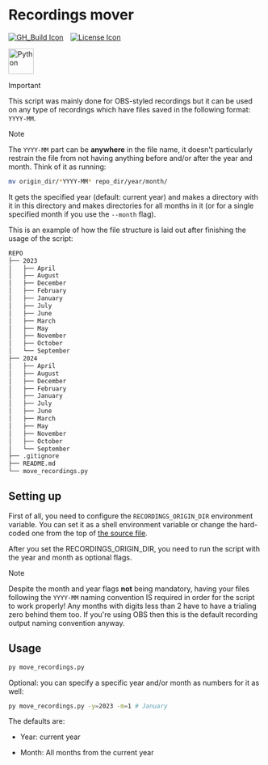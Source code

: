 # Recordings mover

[![GH_Build Icon]][GH_Build Status]&emsp;[![License Icon]][LICENSE]

[GH_Build Icon]: https://img.shields.io/github/actions/workflow/status/1git2clone/recordings-mover/pylint.yml?branch=main
[GH_Build Status]: https://github.com/1git2clone/recordings-mover/actions?query=branch%3Amaster
[License Icon]: https://img.shields.io/badge/license-MIT-blue.svg
[LICENSE]: LICENSE

<!-- markdownlint-disable MD033 -->
<p>
  <img
    height="50px"
    src="https://codeberg.org/1Kill2Steal/skill-icons/raw/branch/main/icons/Python-Dark.svg"
    alt="Python"
  />
</p>
<!-- markdownlint-enable MD033 -->

<!-- markdownlint-disable MD028 -->

> [!IMPORTANT]
> This script was mainly done for OBS-styled recordings but it can be used on
> any type of recordings which have files saved in the following format:
> `YYYY-MM`.

> [!NOTE]
> The `YYYY-MM` part can be **anywhere** in the file name, it doesn't
> particularly restrain the file from not having anything before and/or after
> the year and month. Think of it as running:

```sh
mv origin_dir/*YYYY-MM* repo_dir/year/month/
```

<!-- markdownlint-enable MD028 -->

It gets the specified year (default: current year) and makes a directory with
it in this directory and makes directories for all months in it (or for a
single specified month if you use the `--month` flag).

This is an example of how the file structure is laid out after finishing the
usage of the script:

```txt
REPO
├── 2023
│   ├── April
│   ├── August
│   ├── December
│   ├── February
│   ├── January
│   ├── July
│   ├── June
│   ├── March
│   ├── May
│   ├── November
│   ├── October
│   └── September
├── 2024
│   ├── April
│   ├── August
│   ├── December
│   ├── February
│   ├── January
│   ├── July
│   ├── June
│   ├── March
│   ├── May
│   ├── November
│   ├── October
│   └── September
├── .gitignore
├── README.md
└── move_recordings.py
```

## Setting up

First of all, you need to configure the `RECORDINGS_ORIGIN_DIR` environment
variable. You can set it as a shell environment variable or change the
hard-coded one from the top of [the source file](move_recordings.py).

After you set the RECORDINGS_ORIGIN_DIR, you need to run the script with the
year and month as optional flags.

> [!NOTE]
> Despite the month and year flags **not** being mandatory, having your files
> following the `YYYY-MM` naming convention IS required in order for the script
> to work properly! Any months with digits less than 2 have to have a trialing
> zero behind them too. If you're using OBS then this is the default recording
> output naming convention anyway.

## Usage

```sh
py move_recordings.py
```

Optional: you can specify a specific year and/or month as numbers for it as well:

```sh
py move_recordings.py -y=2023 -m=1 # January
```

The defaults are:

- Year: current year

- Month: All months from the current year

